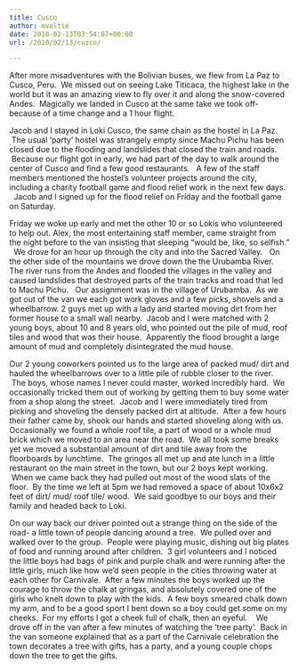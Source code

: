 ```yaml
---
title: Cusco
author: mvaltie
date: 2010-02-13T03:54:07+00:00
url: /2010/02/13/cuzco/

---
```

After more misadventures with the Bolivian buses, we flew from La Paz to Cusco, Peru.  We missed out on seeing Lake Titicaca, the highest lake in the world but it was an amazing view to fly over it and along the snow-covered Andes.  Magically we landed in Cusco at the same take we took off- because of a time change and a 1 hour flight.

Jacob and I stayed in Loki Cusco, the same chain as the hostel in La Paz.  The usual &#8216;party&#8217; hostel was strangely empty since Machu Pichu has been closed due to the flooding and landslides that closed the train and roads.  Because our flight got in early, we had part of the day to walk around the center of Cusco and find a few good restaurants.   A few of the staff members mentioned the hostel&#8217;s volunteer projects around the city, including a charity football game and flood relief work in the next few days.   Jacob and I signed up for the flood relief on Friday and the football game on Saturday.

Friday we woke up early and met the other 10 or so Lokis who volunteered to help out. Alex, the most entertaining staff member, came straight from the night before to the van insisting that sleeping &#8220;would be, like, so selfish.&#8221;   We drove for an hour up through the city and into the Sacred Valley.   On the other side of the mountains we drove down the the Urubamba River. The river runs from the Andes and flooded the villages in the valley and caused landslides that destroyed parts of the train tracks and road that led to Machu Pichu.   Our assignment was in the village of Urubamba.  As we got out of the van we each got work gloves and a few picks, shovels and a wheelbarrow. 2 guys met up with a lady and started moving dirt from her former house to a small wall nearby.  Jacob and I were matched with 2 young boys, about 10 and 8 years old, who pointed out the pile of mud, roof tiles and wood that was their house.  Apparently the flood brought a large amount of mud and completely disintegrated the mud house.

Our 2 young coworkers pointed us to the large area of packed mud/ dirt and hauled the wheelbarrows over to a little pile of rubble closer to the river.  The boys, whose names I never could master, worked incredibly hard.  We occasionally tricked them out of working by getting them to buy some water from a shop along the street.  Jacob and I were immediately tired from picking and shoveling the densely packed dirt at altitude.  After a few hours their father came by, shook our hands and started shoveling along with us. Occasionally we found a whole roof tile, a part of wood or a whole mud brick which we moved to an area near the road.  We all took some breaks yet we moved a substantial amount of dirt and tile away from the floorboards by lunchtime.  The gringos all met up and ate lunch in a little restaurant on the main street in the town, but our 2 boys kept working.  When we came back they had pulled out most of the wood slats of the floor.  By the time we left at 5pm we had removed a space of about 10x6x2 feet of dirt/ mud/ roof tile/ wood.  We said goodbye to our boys and their family and headed back to Loki.

On our way back our driver pointed out a strange thing on the side of the road- a little town of people dancing around a tree.  We pulled over and walked over to the group.  People were playing music, dishing out big plates of food and running around after children.  3 girl volunteers and I noticed the little boys had bags of pink and purple chalk and were running after the little girls, much like how we&#8217;d seen people in the cities throwing water at each other for Carnivale.  After a few minutes the boys worked up the courage to throw the chalk at gringas, and absolutely covered one of the girls who knelt down to play with the kids.  A few boys smeared chalk down my arm, and to be a good sport I bent down so a boy could get some on my cheeks.  For my efforts I got a cheek full of chalk, then an eyeful.    We drove off in the van after a few minutes of watching the &#8216;tree party&#8217;.  Back in the van someone explained that as a part of the Carnivale celebration the town decorates a tree with gifts, has a party, and a young couple chops down the tree to get the gifts.